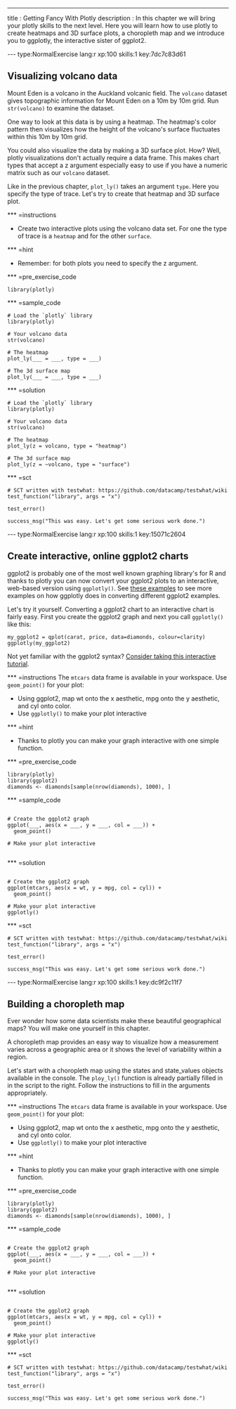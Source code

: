 ---
title       : Getting Fancy With Plotly
description : In this chapter we will bring your plotly skills to the next level. Here you will learn how to use plotly to create heatmaps and 3D surface plots, a choropleth map and we introduce you to ggplotly, the interactive sister of ggplot2. 

--- type:NormalExercise lang:r xp:100 skills:1 key:7dc7c83d61
## Visualizing volcano data

Mount Eden is a volcano in the Auckland volcanic field. The `volcano` dataset gives topographic information for Mount Eden on a 10m by 10m grid. Run `str(volcano)` to examine the dataset. 

One way to look at this data is by using a heatmap. The heatmap's color pattern then visualizes how the height of the volcano's surface fluctuates within this 10m by 10m grid. 

You could also visualize the data by making a 3D surface plot. How? Well, plotly visualizations don't actually require a data frame. This makes chart types that accept a z argument especially easy to use if you have a numeric matrix such as our `volcano` dataset.  

Like in the previous chapter, `plot_ly()` takes an argument `type`. Here you specify the type of trace. Let's try to create that heatmap and 3D surface plot.

*** =instructions
- Create two interactive plots using the volcano data set. For one the type of trace is a `heatmap` and for the other `surface`. 

*** =hint
- Remember: for both plots you need to specify the z argument.

*** =pre_exercise_code
```{r}
library(plotly)

```

*** =sample_code
```{r}
# Load the `plotly` library
library(plotly)

# Your volcano data
str(volcano)

# The heatmap
plot_ly(___ = ___, type = ___)

# The 3d surface map
plot_ly(___ = ___, type = ___)

```

*** =solution
```{r}
# Load the `plotly` library
library(plotly)

# Your volcano data
str(volcano)

# The heatmap
plot_ly(z = volcano, type = "heatmap")

# The 3d surface map
plot_ly(z = ~volcano, type = "surface")

```

*** =sct
```{r}
# SCT written with testwhat: https://github.com/datacamp/testwhat/wiki
test_function("library", args = "x")

test_error()

success_msg("This was easy. Let's get some serious work done.")
```

--- type:NormalExercise lang:r xp:100 skills:1 key:15071c2604
## Create interactive, online ggplot2 charts

ggplot2 is probably one of the most well known graphing library's for R and thanks to plotly you can now convert your ggplot2 plots to an interactive, web-based version using `ggplotly()`. See [these examples](https://plot.ly/ggplot2/ ) to see more examples on how ggplotly does in converting different ggplot2 examples. 

Let's try it yourself. Converting a ggplot2 chart to an interactive chart is fairly easy. First you create the ggplot2 graph and next you call `ggplotly()` like this:

`my_ggplot2 = qplot(carat, price, data=diamonds, colour=clarity)
ggplotly(my_ggplot2)`

Not yet familiar with the ggplot2 syntax? [Consider taking this interactive tutorial](https://www.datacamp.com/courses/data-visualization-with-ggplot2-1).

*** =instructions
The `mtcars` data frame is available in your workspace. Use `geom_point()` for your plot:

- Using ggplot2, map wt onto the x aesthetic, mpg onto the y aesthetic, and cyl onto color. 
- Use `ggplotly()` to make your plot interactive 


*** =hint
- Thanks to plotly you can make your graph interactive with one simple function.

*** =pre_exercise_code
```{r}
library(plotly)
library(ggplot2)
diamonds <- diamonds[sample(nrow(diamonds), 1000), ]

```

*** =sample_code
```{r}

# Create the ggplot2 graph
ggplot(___, aes(x = ___, y = ___, col = ___)) +
  geom_point()

# Make your plot interactive


```

*** =solution
```{r}

# Create the ggplot2 graph
ggplot(mtcars, aes(x = wt, y = mpg, col = cyl)) +
  geom_point()

# Make your plot interactive
ggplotly()

```

*** =sct
```{r}
# SCT written with testwhat: https://github.com/datacamp/testwhat/wiki
test_function("library", args = "x")

test_error()

success_msg("This was easy. Let's get some serious work done.")
```

--- type:NormalExercise lang:r xp:100 skills:1 key:dc9f2c11f7
## Building a choropleth map

Ever wonder how some data scientists make these beautiful geographical maps? You will make one yourself in this chapter.

A choropleth map provides an easy way to visualize how a measurement varies across a geographic area or it shows the level of variability within a region.





Let's start with a choropleth map using the states and state_values objects available in the console. The `ploy_ly()` function is already partially filled in in the script to the right. Follow the instructions to fill in the arguments appropriately.


*** =instructions
The `mtcars` data frame is available in your workspace. Use `geom_point()` for your plot:

- Using ggplot2, map wt onto the x aesthetic, mpg onto the y aesthetic, and cyl onto color. 
- Use `ggplotly()` to make your plot interactive 


*** =hint
- Thanks to plotly you can make your graph interactive with one simple function.

*** =pre_exercise_code
```{r}
library(plotly)
library(ggplot2)
diamonds <- diamonds[sample(nrow(diamonds), 1000), ]

```

*** =sample_code
```{r}

# Create the ggplot2 graph
ggplot(___, aes(x = ___, y = ___, col = ___)) +
  geom_point()

# Make your plot interactive


```

*** =solution
```{r}

# Create the ggplot2 graph
ggplot(mtcars, aes(x = wt, y = mpg, col = cyl)) +
  geom_point()

# Make your plot interactive
ggplotly()

```

*** =sct
```{r}
# SCT written with testwhat: https://github.com/datacamp/testwhat/wiki
test_function("library", args = "x")

test_error()

success_msg("This was easy. Let's get some serious work done.")
```
